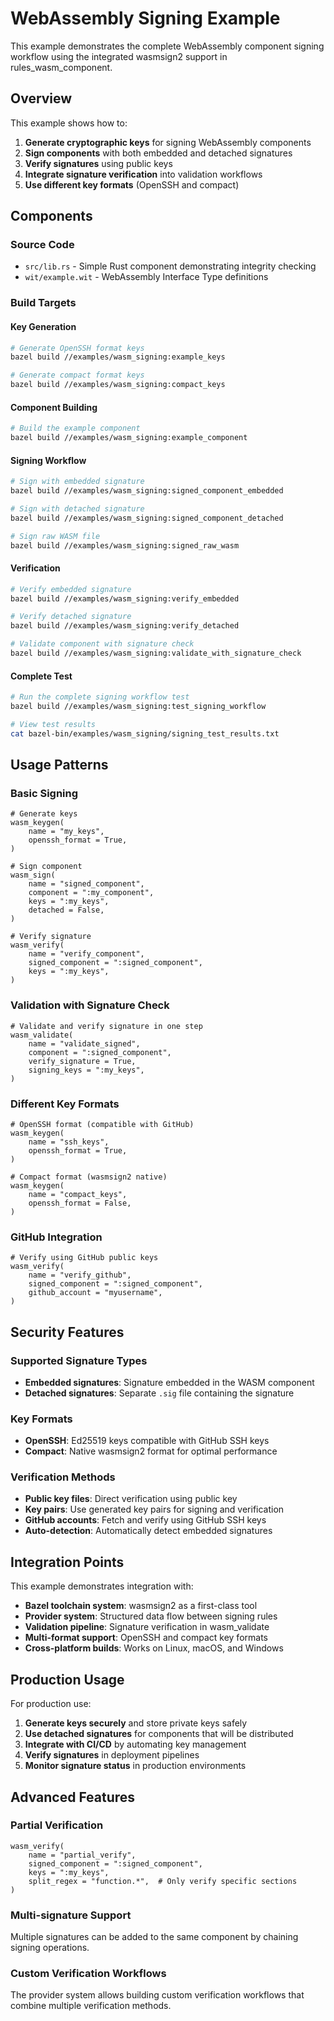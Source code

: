 # WebAssembly Signing Example

This example demonstrates the complete WebAssembly component signing workflow using the integrated wasmsign2 support in rules_wasm_component.

## Overview

This example shows how to:

1. **Generate cryptographic keys** for signing WebAssembly components
2. **Sign components** with both embedded and detached signatures  
3. **Verify signatures** using public keys
4. **Integrate signature verification** into validation workflows
5. **Use different key formats** (OpenSSH and compact)

## Components

### Source Code
- `src/lib.rs` - Simple Rust component demonstrating integrity checking
- `wit/example.wit` - WebAssembly Interface Type definitions

### Build Targets

#### Key Generation
```bash
# Generate OpenSSH format keys
bazel build //examples/wasm_signing:example_keys

# Generate compact format keys  
bazel build //examples/wasm_signing:compact_keys
```

#### Component Building
```bash
# Build the example component
bazel build //examples/wasm_signing:example_component
```

#### Signing Workflow
```bash
# Sign with embedded signature
bazel build //examples/wasm_signing:signed_component_embedded

# Sign with detached signature
bazel build //examples/wasm_signing:signed_component_detached

# Sign raw WASM file
bazel build //examples/wasm_signing:signed_raw_wasm
```

#### Verification
```bash
# Verify embedded signature
bazel build //examples/wasm_signing:verify_embedded

# Verify detached signature
bazel build //examples/wasm_signing:verify_detached

# Validate component with signature check
bazel build //examples/wasm_signing:validate_with_signature_check
```

#### Complete Test
```bash
# Run the complete signing workflow test
bazel build //examples/wasm_signing:test_signing_workflow

# View test results
cat bazel-bin/examples/wasm_signing/signing_test_results.txt
```

## Usage Patterns

### Basic Signing
```starlark
# Generate keys
wasm_keygen(
    name = "my_keys",
    openssh_format = True,
)

# Sign component  
wasm_sign(
    name = "signed_component",
    component = ":my_component",
    keys = ":my_keys",
    detached = False,
)

# Verify signature
wasm_verify(
    name = "verify_component", 
    signed_component = ":signed_component",
    keys = ":my_keys",
)
```

### Validation with Signature Check
```starlark
# Validate and verify signature in one step
wasm_validate(
    name = "validate_signed",
    component = ":signed_component",
    verify_signature = True,
    signing_keys = ":my_keys",
)
```

### Different Key Formats
```starlark
# OpenSSH format (compatible with GitHub)
wasm_keygen(
    name = "ssh_keys",
    openssh_format = True,
)

# Compact format (wasmsign2 native)
wasm_keygen(
    name = "compact_keys", 
    openssh_format = False,
)
```

### GitHub Integration
```starlark
# Verify using GitHub public keys
wasm_verify(
    name = "verify_github",
    signed_component = ":signed_component",
    github_account = "myusername",
)
```

## Security Features

### Supported Signature Types
- **Embedded signatures**: Signature embedded in the WASM component
- **Detached signatures**: Separate `.sig` file containing the signature

### Key Formats
- **OpenSSH**: Ed25519 keys compatible with GitHub SSH keys
- **Compact**: Native wasmsign2 format for optimal performance

### Verification Methods
- **Public key files**: Direct verification using public key
- **Key pairs**: Use generated key pairs for signing and verification
- **GitHub accounts**: Fetch and verify using GitHub SSH keys
- **Auto-detection**: Automatically detect embedded signatures

## Integration Points

This example demonstrates integration with:

- **Bazel toolchain system**: wasmsign2 as a first-class tool
- **Provider system**: Structured data flow between signing rules
- **Validation pipeline**: Signature verification in wasm_validate
- **Multi-format support**: OpenSSH and compact key formats
- **Cross-platform builds**: Works on Linux, macOS, and Windows

## Production Usage

For production use:

1. **Generate keys securely** and store private keys safely
2. **Use detached signatures** for components that will be distributed
3. **Integrate with CI/CD** by automating key management
4. **Verify signatures** in deployment pipelines
5. **Monitor signature status** in production environments

## Advanced Features

### Partial Verification
```starlark
wasm_verify(
    name = "partial_verify",
    signed_component = ":signed_component",
    keys = ":my_keys",
    split_regex = "function.*",  # Only verify specific sections
)
```

### Multi-signature Support
Multiple signatures can be added to the same component by chaining signing operations.

### Custom Verification Workflows
The provider system allows building custom verification workflows that combine multiple verification methods.